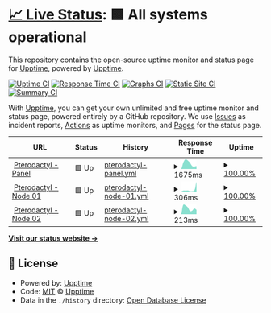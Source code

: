 # [📈 Live Status](https://status.badwolves.games): <!--live status--> **🟩 All systems operational**

This repository contains the open-source uptime monitor and status page for [Upptime](https://upptime.js.org), powered by [Upptime](https://github.com/upptime/upptime).

[![Uptime CI](https://github.com/bad-wolves/status.badwolves.games/workflows/Uptime%20CI/badge.svg)](https://github.com/bad-wolves/status.badwolves.games/actions?query=workflow%3A%22Uptime+CI%22)
[![Response Time CI](https://github.com/bad-wolves/status.badwolves.games/workflows/Response%20Time%20CI/badge.svg)](https://github.com/bad-wolves/status.badwolves.games/actions?query=workflow%3A%22Response+Time+CI%22)
[![Graphs CI](https://github.com/bad-wolves/status.badwolves.games/workflows/Graphs%20CI/badge.svg)](https://github.com/bad-wolves/status.badwolves.games/actions?query=workflow%3A%22Graphs+CI%22)
[![Static Site CI](https://github.com/bad-wolves/status.badwolves.games/workflows/Static%20Site%20CI/badge.svg)](https://github.com/bad-wolves/status.badwolves.games/actions?query=workflow%3A%22Static+Site+CI%22)
[![Summary CI](https://github.com/bad-wolves/status.badwolves.games/workflows/Summary%20CI/badge.svg)](https://github.com/bad-wolves/status.badwolves.games/actions?query=workflow%3A%22Summary+CI%22)

With [Upptime](https://upptime.js.org), you can get your own unlimited and free uptime monitor and status page, powered entirely by a GitHub repository. We use [Issues](https://github.com/upptime/upptime/issues) as incident reports, [Actions](https://github.com/bad-wolves/status.badwolves.games/actions) as uptime monitors, and [Pages](https://status.badwolves.games) for the status page.

<!--start: status pages-->
<!-- This summary is generated by Upptime (https://github.com/upptime/upptime) -->
<!-- Do not edit this manually, your changes will be overwritten -->
<!-- prettier-ignore -->
| URL | Status | History | Response Time | Uptime |
| --- | ------ | ------- | ------------- | ------ |
| <img alt="" src="https://favicons.githubusercontent.com/panel.badwolves.games" height="13"> [Pterodactyl - Panel](https://panel.badwolves.games) | 🟩 Up | [pterodactyl-panel.yml](https://github.com/bad-wolves/status.badwolves.games/commits/HEAD/history/pterodactyl-panel.yml) | <details><summary><img alt="Response time graph" src="./graphs/pterodactyl-panel/response-time-week.png" height="20"> 1675ms</summary><br><a href="https://status.badwolves.games/history/pterodactyl-panel"><img alt="Response time 1675" src="https://img.shields.io/endpoint?url=https%3A%2F%2Fraw.githubusercontent.com%2Fbad-wolves%2Fstatus.badwolves.games%2FHEAD%2Fapi%2Fpterodactyl-panel%2Fresponse-time.json"></a><br><a href="https://status.badwolves.games/history/pterodactyl-panel"><img alt="24-hour response time 1675" src="https://img.shields.io/endpoint?url=https%3A%2F%2Fraw.githubusercontent.com%2Fbad-wolves%2Fstatus.badwolves.games%2FHEAD%2Fapi%2Fpterodactyl-panel%2Fresponse-time-day.json"></a><br><a href="https://status.badwolves.games/history/pterodactyl-panel"><img alt="7-day response time 1675" src="https://img.shields.io/endpoint?url=https%3A%2F%2Fraw.githubusercontent.com%2Fbad-wolves%2Fstatus.badwolves.games%2FHEAD%2Fapi%2Fpterodactyl-panel%2Fresponse-time-week.json"></a><br><a href="https://status.badwolves.games/history/pterodactyl-panel"><img alt="30-day response time 1675" src="https://img.shields.io/endpoint?url=https%3A%2F%2Fraw.githubusercontent.com%2Fbad-wolves%2Fstatus.badwolves.games%2FHEAD%2Fapi%2Fpterodactyl-panel%2Fresponse-time-month.json"></a><br><a href="https://status.badwolves.games/history/pterodactyl-panel"><img alt="1-year response time 1675" src="https://img.shields.io/endpoint?url=https%3A%2F%2Fraw.githubusercontent.com%2Fbad-wolves%2Fstatus.badwolves.games%2FHEAD%2Fapi%2Fpterodactyl-panel%2Fresponse-time-year.json"></a></details> | <details><summary><a href="https://status.badwolves.games/history/pterodactyl-panel">100.00%</a></summary><a href="https://status.badwolves.games/history/pterodactyl-panel"><img alt="All-time uptime 100.00%" src="https://img.shields.io/endpoint?url=https%3A%2F%2Fraw.githubusercontent.com%2Fbad-wolves%2Fstatus.badwolves.games%2FHEAD%2Fapi%2Fpterodactyl-panel%2Fuptime.json"></a><br><a href="https://status.badwolves.games/history/pterodactyl-panel"><img alt="24-hour uptime 100.00%" src="https://img.shields.io/endpoint?url=https%3A%2F%2Fraw.githubusercontent.com%2Fbad-wolves%2Fstatus.badwolves.games%2FHEAD%2Fapi%2Fpterodactyl-panel%2Fuptime-day.json"></a><br><a href="https://status.badwolves.games/history/pterodactyl-panel"><img alt="7-day uptime 100.00%" src="https://img.shields.io/endpoint?url=https%3A%2F%2Fraw.githubusercontent.com%2Fbad-wolves%2Fstatus.badwolves.games%2FHEAD%2Fapi%2Fpterodactyl-panel%2Fuptime-week.json"></a><br><a href="https://status.badwolves.games/history/pterodactyl-panel"><img alt="30-day uptime 100.00%" src="https://img.shields.io/endpoint?url=https%3A%2F%2Fraw.githubusercontent.com%2Fbad-wolves%2Fstatus.badwolves.games%2FHEAD%2Fapi%2Fpterodactyl-panel%2Fuptime-month.json"></a><br><a href="https://status.badwolves.games/history/pterodactyl-panel"><img alt="1-year uptime 100.00%" src="https://img.shields.io/endpoint?url=https%3A%2F%2Fraw.githubusercontent.com%2Fbad-wolves%2Fstatus.badwolves.games%2FHEAD%2Fapi%2Fpterodactyl-panel%2Fuptime-year.json"></a></details>
| <img alt="" src="https://favicons.githubusercontent.com/01.node.badwolves.games" height="13"> [Pterodactyl - Node 01](https://01.node.badwolves.games:50181) | 🟩 Up | [pterodactyl-node-01.yml](https://github.com/bad-wolves/status.badwolves.games/commits/HEAD/history/pterodactyl-node-01.yml) | <details><summary><img alt="Response time graph" src="./graphs/pterodactyl-node-01/response-time-week.png" height="20"> 306ms</summary><br><a href="https://status.badwolves.games/history/pterodactyl-node-01"><img alt="Response time 306" src="https://img.shields.io/endpoint?url=https%3A%2F%2Fraw.githubusercontent.com%2Fbad-wolves%2Fstatus.badwolves.games%2FHEAD%2Fapi%2Fpterodactyl-node-01%2Fresponse-time.json"></a><br><a href="https://status.badwolves.games/history/pterodactyl-node-01"><img alt="24-hour response time 306" src="https://img.shields.io/endpoint?url=https%3A%2F%2Fraw.githubusercontent.com%2Fbad-wolves%2Fstatus.badwolves.games%2FHEAD%2Fapi%2Fpterodactyl-node-01%2Fresponse-time-day.json"></a><br><a href="https://status.badwolves.games/history/pterodactyl-node-01"><img alt="7-day response time 306" src="https://img.shields.io/endpoint?url=https%3A%2F%2Fraw.githubusercontent.com%2Fbad-wolves%2Fstatus.badwolves.games%2FHEAD%2Fapi%2Fpterodactyl-node-01%2Fresponse-time-week.json"></a><br><a href="https://status.badwolves.games/history/pterodactyl-node-01"><img alt="30-day response time 306" src="https://img.shields.io/endpoint?url=https%3A%2F%2Fraw.githubusercontent.com%2Fbad-wolves%2Fstatus.badwolves.games%2FHEAD%2Fapi%2Fpterodactyl-node-01%2Fresponse-time-month.json"></a><br><a href="https://status.badwolves.games/history/pterodactyl-node-01"><img alt="1-year response time 306" src="https://img.shields.io/endpoint?url=https%3A%2F%2Fraw.githubusercontent.com%2Fbad-wolves%2Fstatus.badwolves.games%2FHEAD%2Fapi%2Fpterodactyl-node-01%2Fresponse-time-year.json"></a></details> | <details><summary><a href="https://status.badwolves.games/history/pterodactyl-node-01">100.00%</a></summary><a href="https://status.badwolves.games/history/pterodactyl-node-01"><img alt="All-time uptime 100.00%" src="https://img.shields.io/endpoint?url=https%3A%2F%2Fraw.githubusercontent.com%2Fbad-wolves%2Fstatus.badwolves.games%2FHEAD%2Fapi%2Fpterodactyl-node-01%2Fuptime.json"></a><br><a href="https://status.badwolves.games/history/pterodactyl-node-01"><img alt="24-hour uptime 100.00%" src="https://img.shields.io/endpoint?url=https%3A%2F%2Fraw.githubusercontent.com%2Fbad-wolves%2Fstatus.badwolves.games%2FHEAD%2Fapi%2Fpterodactyl-node-01%2Fuptime-day.json"></a><br><a href="https://status.badwolves.games/history/pterodactyl-node-01"><img alt="7-day uptime 100.00%" src="https://img.shields.io/endpoint?url=https%3A%2F%2Fraw.githubusercontent.com%2Fbad-wolves%2Fstatus.badwolves.games%2FHEAD%2Fapi%2Fpterodactyl-node-01%2Fuptime-week.json"></a><br><a href="https://status.badwolves.games/history/pterodactyl-node-01"><img alt="30-day uptime 100.00%" src="https://img.shields.io/endpoint?url=https%3A%2F%2Fraw.githubusercontent.com%2Fbad-wolves%2Fstatus.badwolves.games%2FHEAD%2Fapi%2Fpterodactyl-node-01%2Fuptime-month.json"></a><br><a href="https://status.badwolves.games/history/pterodactyl-node-01"><img alt="1-year uptime 100.00%" src="https://img.shields.io/endpoint?url=https%3A%2F%2Fraw.githubusercontent.com%2Fbad-wolves%2Fstatus.badwolves.games%2FHEAD%2Fapi%2Fpterodactyl-node-01%2Fuptime-year.json"></a></details>
| <img alt="" src="https://favicons.githubusercontent.com/02.node.badwolves.games" height="13"> [Pterodactyl - Node 02](https://02.node.badwolves.games:50182) | 🟩 Up | [pterodactyl-node-02.yml](https://github.com/bad-wolves/status.badwolves.games/commits/HEAD/history/pterodactyl-node-02.yml) | <details><summary><img alt="Response time graph" src="./graphs/pterodactyl-node-02/response-time-week.png" height="20"> 213ms</summary><br><a href="https://status.badwolves.games/history/pterodactyl-node-02"><img alt="Response time 213" src="https://img.shields.io/endpoint?url=https%3A%2F%2Fraw.githubusercontent.com%2Fbad-wolves%2Fstatus.badwolves.games%2FHEAD%2Fapi%2Fpterodactyl-node-02%2Fresponse-time.json"></a><br><a href="https://status.badwolves.games/history/pterodactyl-node-02"><img alt="24-hour response time 213" src="https://img.shields.io/endpoint?url=https%3A%2F%2Fraw.githubusercontent.com%2Fbad-wolves%2Fstatus.badwolves.games%2FHEAD%2Fapi%2Fpterodactyl-node-02%2Fresponse-time-day.json"></a><br><a href="https://status.badwolves.games/history/pterodactyl-node-02"><img alt="7-day response time 213" src="https://img.shields.io/endpoint?url=https%3A%2F%2Fraw.githubusercontent.com%2Fbad-wolves%2Fstatus.badwolves.games%2FHEAD%2Fapi%2Fpterodactyl-node-02%2Fresponse-time-week.json"></a><br><a href="https://status.badwolves.games/history/pterodactyl-node-02"><img alt="30-day response time 213" src="https://img.shields.io/endpoint?url=https%3A%2F%2Fraw.githubusercontent.com%2Fbad-wolves%2Fstatus.badwolves.games%2FHEAD%2Fapi%2Fpterodactyl-node-02%2Fresponse-time-month.json"></a><br><a href="https://status.badwolves.games/history/pterodactyl-node-02"><img alt="1-year response time 213" src="https://img.shields.io/endpoint?url=https%3A%2F%2Fraw.githubusercontent.com%2Fbad-wolves%2Fstatus.badwolves.games%2FHEAD%2Fapi%2Fpterodactyl-node-02%2Fresponse-time-year.json"></a></details> | <details><summary><a href="https://status.badwolves.games/history/pterodactyl-node-02">100.00%</a></summary><a href="https://status.badwolves.games/history/pterodactyl-node-02"><img alt="All-time uptime 100.00%" src="https://img.shields.io/endpoint?url=https%3A%2F%2Fraw.githubusercontent.com%2Fbad-wolves%2Fstatus.badwolves.games%2FHEAD%2Fapi%2Fpterodactyl-node-02%2Fuptime.json"></a><br><a href="https://status.badwolves.games/history/pterodactyl-node-02"><img alt="24-hour uptime 100.00%" src="https://img.shields.io/endpoint?url=https%3A%2F%2Fraw.githubusercontent.com%2Fbad-wolves%2Fstatus.badwolves.games%2FHEAD%2Fapi%2Fpterodactyl-node-02%2Fuptime-day.json"></a><br><a href="https://status.badwolves.games/history/pterodactyl-node-02"><img alt="7-day uptime 100.00%" src="https://img.shields.io/endpoint?url=https%3A%2F%2Fraw.githubusercontent.com%2Fbad-wolves%2Fstatus.badwolves.games%2FHEAD%2Fapi%2Fpterodactyl-node-02%2Fuptime-week.json"></a><br><a href="https://status.badwolves.games/history/pterodactyl-node-02"><img alt="30-day uptime 100.00%" src="https://img.shields.io/endpoint?url=https%3A%2F%2Fraw.githubusercontent.com%2Fbad-wolves%2Fstatus.badwolves.games%2FHEAD%2Fapi%2Fpterodactyl-node-02%2Fuptime-month.json"></a><br><a href="https://status.badwolves.games/history/pterodactyl-node-02"><img alt="1-year uptime 100.00%" src="https://img.shields.io/endpoint?url=https%3A%2F%2Fraw.githubusercontent.com%2Fbad-wolves%2Fstatus.badwolves.games%2FHEAD%2Fapi%2Fpterodactyl-node-02%2Fuptime-year.json"></a></details>

<!--end: status pages-->

[**Visit our status website →**](https://status.badwolves.games)

## 📄 License

- Powered by: [Upptime](https://github.com/upptime/upptime)
- Code: [MIT](./LICENSE) © [Upptime](https://upptime.js.org)
- Data in the `./history` directory: [Open Database License](https://opendatacommons.org/licenses/odbl/1-0/)
